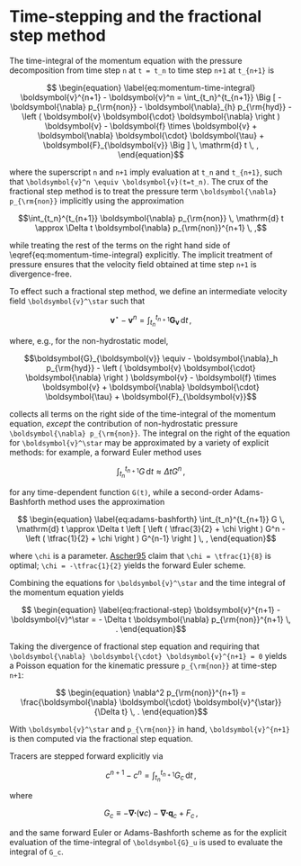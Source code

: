 # Time-stepping and the fractional step method

The time-integral of the momentum equation with the pressure decomposition from time step ``n`` at ``t = t_n`` 
to time step ``n+1`` at ``t_{n+1}`` is
```math
    \begin{equation}
    \label{eq:momentum-time-integral}
    \boldsymbol{v}^{n+1} - \boldsymbol{v}^n = 
        \int_{t_n}^{t_{n+1}} \Big [ - \boldsymbol{\nabla} p_{\rm{non}} 
                                    - \boldsymbol{\nabla}_{h} p_{\rm{hyd}} 
                                    - \left ( \boldsymbol{v} \boldsymbol{\cdot} \boldsymbol{\nabla} \right ) \boldsymbol{v} 
                                    - \boldsymbol{f} \times \boldsymbol{v} 
                                    + \boldsymbol{\nabla} \boldsymbol{\cdot} \boldsymbol{\tau} 
                                    + \boldsymbol{F}_{\boldsymbol{v}} \Big ] \, \mathrm{d} t \, ,
    \end{equation}
```
where the superscript ``n`` and ``n+1`` imply evaluation at ``t_n`` and ``t_{n+1}``, such that 
``\boldsymbol{v}^n \equiv \boldsymbol{v}(t=t_n)``. The crux of the fractional step method is 
to treat the pressure term ``\boldsymbol{\nabla} p_{\rm{non}}`` implicitly using the approximation
```math
\int_{t_n}^{t_{n+1}} \boldsymbol{\nabla} p_{\rm{non}} \, \mathrm{d} t \approx 
    \Delta t \boldsymbol{\nabla} p_{\rm{non}}^{n+1} \, ,
```
while treating the rest of the terms on the right hand side of \eqref{eq:momentum-time-integral} 
explicitly. The implicit treatment of pressure ensures that the velocity field obtained at 
time step ``n+1`` is divergence-free.

To effect such a fractional step method, we define an intermediate velocity field ``\boldsymbol{v}^\star`` such that
```math
    \begin{equation}
    \label{eq:intermediate-velocity-field}
    \boldsymbol{v}^\star - \boldsymbol{v}^n = \int_{t_n}^{t_{n+1}} \boldsymbol{G}_{\boldsymbol{v}} \, \mathrm{d} t \, ,
    \end{equation}
```
where, e.g., for the non-hydrostatic model, 
```math
\boldsymbol{G}_{\boldsymbol{v}} \equiv - \boldsymbol{\nabla}_h p_{\rm{hyd}} 
                       - \left ( \boldsymbol{v} \boldsymbol{\cdot} \boldsymbol{\nabla} \right ) \boldsymbol{v} 
                       - \boldsymbol{f} \times \boldsymbol{v} 
                       + \boldsymbol{\nabla} \boldsymbol{\cdot} \boldsymbol{\tau} 
                       + \boldsymbol{F}_{\boldsymbol{v}}
```
collects all terms on the right side of the time-integral of the momentum equation, *except* the 
contribution of non-hydrostatic pressure ``\boldsymbol{\nabla} p_{\rm{non}}``. The integral on the right 
of the equation for ``\boldsymbol{v}^\star`` may be approximated by a variety of  explicit methods: 
for example, a forward Euler method uses
```math
    \begin{equation}
    \int_{t_n}^{t_{n+1}} G \, \mathrm{d} t \approx \Delta t G^n \, ,
    \label{eq:forward-euler}
    \end{equation}
```
for any time-dependent function ``G(t)``, while a second-order Adams-Bashforth method uses the approximation
```math
    \begin{equation}
    \label{eq:adams-bashforth}
    \int_{t_n}^{t_{n+1}} G \, \mathrm{d} t \approx 
        \Delta t \left [ \left ( \tfrac{3}{2} + \chi \right ) G^n 
        - \left ( \tfrac{1}{2} + \chi \right ) G^{n-1} \right ] \, ,
    \end{equation}
```
where ``\chi`` is a parameter. [Ascher95](@cite) claim that ``\chi = \tfrac{1}{8}`` is optimal; 
``\chi = -\tfrac{1}{2}`` yields the forward Euler scheme.

Combining the equations for ``\boldsymbol{v}^\star`` and the time integral of the momentum equation yields
```math
    \begin{equation}
    \label{eq:fractional-step}
    \boldsymbol{v}^{n+1} - \boldsymbol{v}^\star = - \Delta t \boldsymbol{\nabla} p_{\rm{non}}^{n+1} \, .
    \end{equation}
```
Taking the divergence of fractional step equation and requiring that 
``\boldsymbol{\nabla} \boldsymbol{\cdot} \boldsymbol{v}^{n+1} = 0`` yields a Poisson equation 
for the kinematic pressure ``p_{\rm{non}}`` at time-step ``n+1``:
```math
    \begin{equation}
    \nabla^2 p_{\rm{non}}^{n+1} = \frac{\boldsymbol{\nabla} \boldsymbol{\cdot} \boldsymbol{v}^{\star}}{\Delta t} \, .
    \end{equation}
```
With ``\boldsymbol{v}^\star`` and ``p_{\rm{non}}`` in hand, ``\boldsymbol{v}^{n+1}`` is then 
computed via the fractional step equation.

Tracers are stepped forward explicitly via
```math
    \begin{equation}
    \label{eq:tracer-timestep}
    c^{n+1} - c^n = \int_{t_n}^{t_{n+1}} G_c \, \mathrm{d} t \, ,
    \end{equation}
```
where 
```math
    \begin{equation}
    G_c \equiv - \boldsymbol{\nabla} \boldsymbol{\cdot} \left ( \boldsymbol{v} c \right ) - \boldsymbol{\nabla} \boldsymbol{\cdot} \boldsymbol{q}_c + F_c \, ,
    \end{equation}
```
and the same forward Euler or Adams-Bashforth scheme as for the explicit evaluation of the time-integral of
``\boldsymbol{G}_u`` is used to evaluate the integral of ``G_c``.
